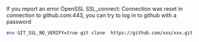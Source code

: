 If you report an error OpenSSL SSL_connect: Connection was reset in connection to github.com:443, you can try to log in to github with a password
```bash
env GIT_SSL_NO_VERIFY=true git clone  https://github.com/xxx/xxx.git
```